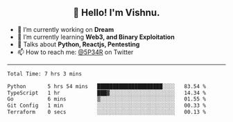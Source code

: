 <h2 align="center">👋 Hello! I'm Vishnu.</h2>


- 🔭 I’m currently working on **Dream**
- 🌱 I’m currently learning **Web3, and Binary Exploitation**
- 💬 Talks about **Python, Reactjs, Pentesting**
- 📫 How to reach me: [@5P34R](https://twitter.com/Vishnu27302693) on Twitter

---
<!--START_SECTION:waka-->

```txt
Total Time: 7 hrs 3 mins

Python       5 hrs 54 mins   █████████████████████░░░░   83.54 %
TypeScript   1 hr            ███▓░░░░░░░░░░░░░░░░░░░░░   14.34 %
Go           6 mins          ▒░░░░░░░░░░░░░░░░░░░░░░░░   01.55 %
Git Config   1 min           ░░░░░░░░░░░░░░░░░░░░░░░░░   00.33 %
Terraform    0 secs          ░░░░░░░░░░░░░░░░░░░░░░░░░   00.13 %
```

<!--END_SECTION:waka-->
